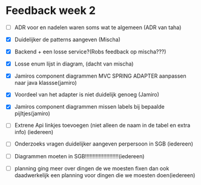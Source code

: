 # Feedback week 2 
- [ ] ADR voor en nadelen waren soms wat te algemeen (ADR van taha)
- [x] Duidelijker de patterns aangeven (Mischa)
- [x] Backend + een losse service?(Robs feedback op mischa???)
- [x] Losse enum lijst in diagram, (dacht van mischa)
- [x] Jamiros component diagrammen MVC SPRING ADAPTER aanpassen naar java klassse(jamiro)
- [x] Voordeel van het adapter is niet duidelijk genoeg (Jamiro)
- [x] Jamiros component diagrammen missen labels bij bepaalde pijltjes(jamiro)
- [ ] Extrene Api linkjes toevoegen (niet alleen de naam in de tabel en extra info) (iedereen)
- [ ] Onderzoeks vragen duidelijker aangeven perpersoon in SGB (iedereen)
- [ ] Diagrammen moeten in SGB!!!!!!!!!!!!!!!!!!!!!!(iedereen)
- [ ] planning ging meer over dingen de we moesten fixen dan ook daadwerkelijk een planning voor dingen die we moesten doen(iedereen)

